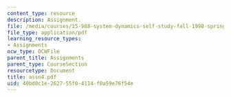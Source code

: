 ```yaml
---
content_type: resource
description: Assignment.
file: /media/courses/15-988-system-dynamics-self-study-fall-1998-spring-1999/40bd0c1e262755f04114f0a59e76f54e_assn4.pdf
file_type: application/pdf
learning_resource_types:
- Assignments
ocw_type: OCWFile
parent_title: Assignments
parent_type: CourseSection
resourcetype: Document
title: assn4.pdf
uid: 40bd0c1e-2627-55f0-4114-f0a59e76f54e
---
```

